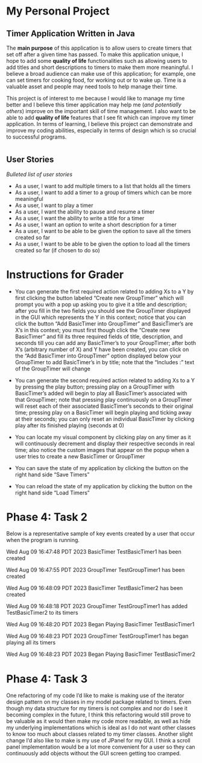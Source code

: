 # My Personal Project

## Timer Application Written in Java

The **main purpose** of this application is to allow users to create timers that set off
after a given time has passed. To make this application unique, 
I hope to add some **quality of life** functionalities such as allowing users 
to add titles and short descriptions to timers to make them more meaningful.
I believe a broad audience can make use of this application; 
for example, one can set timers for cooking food, for working out or to wake up. 
Time is a valuable asset and people may need tools to help manage their time.

This project is of interest to me because I would like to manage my time better 
and I believe this timer application may help me (*and potentially others*)
improve on the important skill of time management. I also want to be able to 
add **quality of life** features that I see fit which can improve 
my timer application. In terms of learning, I believe this project can demonstrate
and improve my coding abilities, especially in terms of 
design which is so crucial to successful programs. 



#

## User Stories

*Bulleted list of user stories*

- As a user, I want to add multiple timers to a list that holds all the timers
- As a user, I want to add a timer to a group of timers which can be more meaningful
- As a user, I want to play a timer
- As a user, I want the ability to pause and resume a timer
- As a user, I want the ability to write a title for a timer
- As a user, I want an option to write a short description for a timer
- As a user, I want to be able to be given the option to save all the timers created so far 
- As a user, I want to be able to be given the option to load all the timers created so far (if chosen to do so)

# Instructions for Grader

- You can generate the first required action related to adding Xs to a Y by first clicking the button labeled “Create new GroupTimer” 
which will prompt you with a pop up 
asking you to give it a title and description; 
after you fill in the two fields you should see the GroupTimer 
displayed in the GUI which represents the Y in this context; 
notice that you can click the button “Add BasicTimer into GroupTimer” and BasicTimer’s
are X’s in this context; you must first though click the “Create new BasicTimer” and 
fill its three required fields of title, description, and seconds till you can add 
any BasicTimer’s to your GroupTimer; after both X’s (arbitrary number of X) and Y have 
been created, you can click on the “Add BasicTimer into GroupTimer” option displayed 
below your GroupTimer to add BasicTimer’s in by title; note that the “Includes :” 
text of the GroupTimer will change

- You can generate the second required action related to adding Xs to a Y 
by pressing the play button; pressing play on a GroupTimer with 
BasicTimer’s added will begin to play all BasicTimer’s associated with that GroupTimer;
note that pressing play continuously on a GroupTimer will reset each of their 
associated BasicTimer’s seconds to their original time; pressing play on a BasicTimer
will begin playing and ticking away at their seconds; 
you can only reset an individual BasicTimer by clicking play after its finished playing
(seconds at 0)

- You can locate my visual component by clicking play on any timer as it will
continuously decrement and display their respective seconds in real time; 
also notice the custom images that appear on the popup when a user tries to
create a new BasicTimer or GroupTimer

- You can save the state of my application by clicking the button 
on the right hand side “Save Timers”

- You can reload the state of my application by clicking the button 
on the right hand side “Load Timers” 

# Phase 4: Task 2
Below is a representative sample of key events created by a user
that occur when the program is running.


Wed Aug 09 16:47:48 PDT 2023
BasicTimer TestBasicTimer1 has been created

Wed Aug 09 16:47:55 PDT 2023
GroupTimer TestGroupTimer1 has been created

Wed Aug 09 16:48:09 PDT 2023
BasicTimer TestBasicTimer2 has been created

Wed Aug 09 16:48:18 PDT 2023
GroupTimer TestGroupTimer1 has added TestBasicTimer2 to its timers

Wed Aug 09 16:48:20 PDT 2023
Began Playing BasicTimer TestBasicTimer1

Wed Aug 09 16:48:23 PDT 2023
GroupTimer TestGroupTimer1 has began playing all its timers

Wed Aug 09 16:48:23 PDT 2023
Began Playing BasicTimer TestBasicTimer2

# Phase 4: Task 3
One refactoring of my code I’d like to make
is making use of the iterator design pattern 
on my classes in my model package related 
to timers. Even though my data structure
for my timers is not complex and nor do 
I see it becoming complex in the future, 
I think this refactoring would still prove
to be valuable as it would then make my code more
readable, as well as hide my underlying implementations
which is ideal as I do not want other classes to know too
much about classes related to my timer classes.
Another slight change I’d also like to make is my use of JPanel for my GUI.
I think a scroll panel implementation would be a lot more
convenient for a user so they can continuously add objects 
without the GUI screen getting too cramped. 